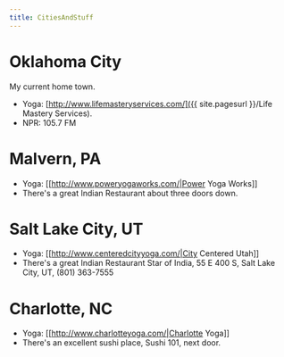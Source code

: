 ```yaml
---
title: CitiesAndStuff
---
```

# Oklahoma City
My current home town.
* Yoga: [http://www.lifemasteryservices.com/]({{ site.pagesurl }}/Life Mastery Services).
* NPR: 105.7 FM

# Malvern, PA
* Yoga: [[http://www.poweryogaworks.com/|Power Yoga Works]]
* There's a great Indian Restaurant about three doors down.

# Salt Lake City, UT
* Yoga: [[http://www.centeredcityyoga.com/|City Centered Utah]]
* There's a great Indian Restaurant Star of India, 55 E 400 S, Salt Lake City, UT, (801) 363-7555

# Charlotte, NC
* Yoga: [[http://www.charlotteyoga.com/|Charlotte Yoga]]
* There's an excellent sushi place, Sushi 101, next door.